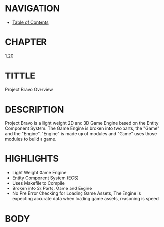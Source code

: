 # NAVIGATION
- [Table of Contents](../Table_of_Contents.md)

# CHAPTER
1.20

# TITTLE
Project Bravo Overview

# DESCRIPTION
Project Bravo is a liight weight 2D and 3D Game Engine based on the Entity Component System. The Game Engine is broken into two parts, the "Game" and the "Engine". "Engine" is made up of modules and "Game" uses those modules to build a game.

# HIGHLIGHTS
- Light Weight Game Engine
- Entity Component System (ECS)
- Uses Makefile to Compile
- Broken into 2x Parts, Game and Engine
- No Pre Error Checking for Loading Game Assets, The Engine is expecting accurate data when loading game assets, reasoning is speed

# BODY
